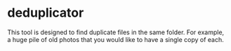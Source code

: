 # deduplicator
This tool is designed to find duplicate files in the same folder.
For example, a huge pile of old photos that you would like to have a single copy of each.
